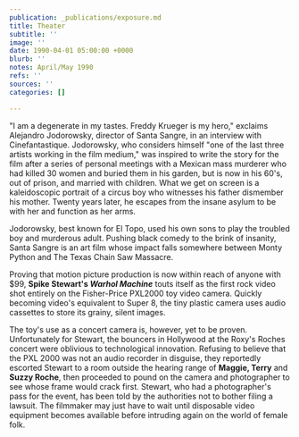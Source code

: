 ```yaml
---
publication: _publications/exposure.md
title: Theater
subtitle: ''
image: ''
date: 1990-04-01 05:00:00 +0000
blurb: ''
notes: April/May 1990
refs: ''
sources: ''
categories: []

---
```

"I am a degenerate in my tastes. Freddy Krueger is my hero," exclaims Alejandro Jodorowsky, director of Santa Sangre, in an interview with Cinefantastique. Jodorowsky, who considers himself "one of the last three artists working in the film medium," was inspired to write the story for the film after a series of personal meetings with a Mexican mass murderer who had killed 30 women and buried them in his garden, but is now in his 60's, out of prison, and married with children. What we get on screen is a kaleidoscopic portrait of a circus boy who witnesses his father dismember his mother. Twenty years later, he escapes from the insane asylum to be with her and function as her arms.

Jodorowsky, best known for El Topo, used his own sons to play the troubled boy and murderous adult. Pushing black comedy to the brink of insanity, Santa Sangre is an art film whose impact falls somewhere between Monty Python and The Texas Chain Saw Massacre.

Proving that motion picture production is now within reach of anyone with $99, **Spike Stewart's _Warhol Machine_** touts itself as the first rock video shot entirely on the Fisher-Price PXL2000 toy video camera. Quickly becoming video's equivalent to Super 8, the tiny plastic camera uses audio cassettes to store its grainy, silent images.

The toy's use as a concert camera is, however, yet to be proven. Unfortunately for Stewart, the bouncers in Hollywood at the Roxy's Roches concert were oblivious to technological innovation. Refusing to believe that the PXL 2000 was not an audio recorder in disguise, they reportedly escorted Stewart to a room outside the hearing range of **Maggie, Terry** and **Suzzy Roche**, then proceeded to pound on the camera and photographer to see whose frame would crack first. Stewart, who had a photographer's pass for the event, has been told by the authorities not to bother filing a lawsuit. The filmmaker may just have to wait until disposable video equipment becomes available before intruding again on the world of female folk.